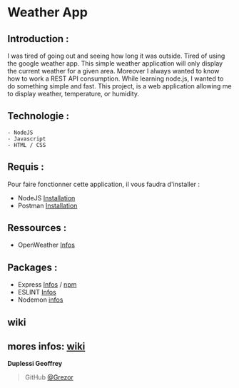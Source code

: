 # Weather App

## Introduction :
I was tired of going out and seeing how long it was outside. Tired of using the google weather app.
This simple weather application will only display the current weather for a given area.
Moreover I always wanted to know how to work a REST API consumption.
While learning node.js, I wanted to do something simple and fast. This project, is a web application allowing me to display weather, temperature, or humidity.

## Technologie : 
    - NodeJS
    - Javascript
    - HTML / CSS 

## Requis :
Pour faire fonctionner cette application, il vous faudra d'installer :
- NodeJS [Installation](https://nodejs.org/en/)
- Postman [Installation](https://www.postman.com/downloads/)

## Ressources :
- OpenWeather [Infos](https://openweathermap.org/guide)

## Packages :
- Express [Infos](https://expressjs.com/fr/) / [npm](https://www.npmjs.com/package/express)
- ESLINT [Infos](https://www.npmjs.com/package/eslint)
- Nodemon [infos](https://www.npmjs.com/package/nodemon)
## wiki
mores infos: [wiki](https://github.com/Grezor/Weather-App/wiki)
---
**Duplessi Geoffrey** 
> GitHub [@Grezor][4]

[4]: https://github.com/Grezor
